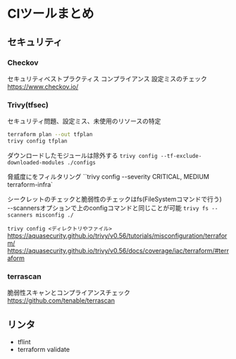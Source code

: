 # CIツールまとめ

## セキュリティ

### Checkov
セキュリティベストプラクティス
コンプライアンス
設定ミスのチェック
https://www.checkov.io/

### Trivy(tfsec)
セキュリティ問題、設定ミス、未使用のリソースの特定

```bash
terraform plan --out tfplan
trivy config tfplan
```

ダウンロードしたモジュールは除外する
`trivy config --tf-exclude-downloaded-modules ./configs`

脅威度にをフィルタリング
``trivy config --severity CRITICAL, MEDIUM terraform-infra`

シークレットのチェックと脆弱性のチェックはfs(FileSystemコマンドで行う)  
--scannersオプションで上のconfigコマンドと同じことが可能
`trivy fs --scanners misconfig ./`

`trivy config <ディレクトリやファイル>`
https://aquasecurity.github.io/trivy/v0.56/tutorials/misconfiguration/terraform/
https://aquasecurity.github.io/trivy/v0.56/docs/coverage/iac/terraform/#terraform

### terrascan
脆弱性スキャンとコンプライアンスチェック
https://github.com/tenable/terrascan

## リンタ

- tflint
- terraform validate
